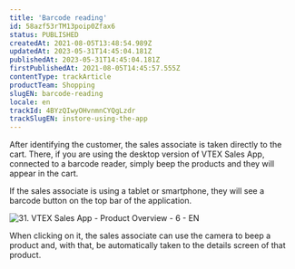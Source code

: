 ```yaml
---
title: 'Barcode reading'
id: 58azf53rTM13poip0Zfax6
status: PUBLISHED
createdAt: 2021-08-05T13:48:54.989Z
updatedAt: 2023-05-31T14:45:04.181Z
publishedAt: 2023-05-31T14:45:04.181Z
firstPublishedAt: 2021-08-05T14:45:57.555Z
contentType: trackArticle
productTeam: Shopping
slugEN: barcode-reading
locale: en
trackId: 4BYzQIwyOHvnmnCYQgLzdr
trackSlugEN: instore-using-the-app
---
```


After identifying the customer, the sales associate is taken directly to the cart. There, if you are using the desktop version of VTEX Sales App, connected to a barcode reader, simply beep the products and they will appear in the cart.

If the sales associate is using a tablet or smartphone, they will see a barcode button <i class="fas fa-barcode"></i> on the top bar of the application.

![31. VTEX Sales App - Product Overview - 6 - EN](//images.ctfassets.net/alneenqid6w5/4yAzpm3JHk9Ksjku7FbVcO/2db81c47910586c71b8f4251f324d5f5/barcode.png)

When clicking on it, the sales associate can use the camera to beep a product and, with that, be automatically taken to the details screen of that product.

